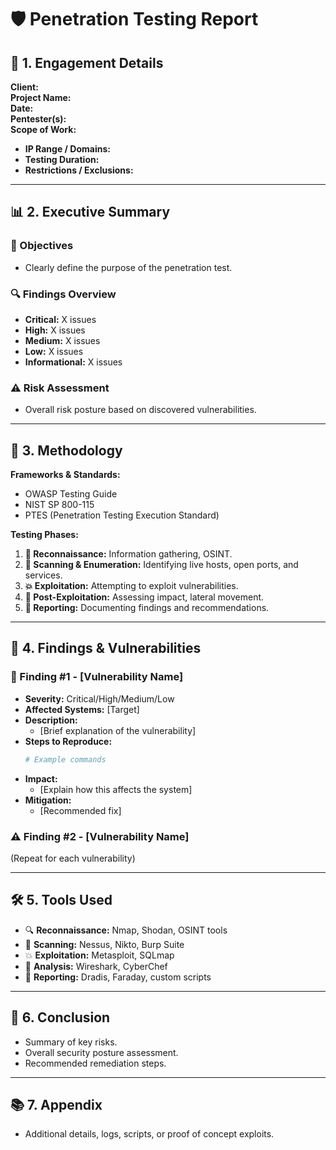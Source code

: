 # 🛡️ Penetration Testing Report

## 📌 1. Engagement Details

**Client:**  
**Project Name:**  
**Date:**  
**Pentester(s):**  
**Scope of Work:**  
- **IP Range / Domains:**  
- **Testing Duration:**  
- **Restrictions / Exclusions:**  

---

## 📊 2. Executive Summary

### 🎯 Objectives
- Clearly define the purpose of the penetration test.

### 🔍 Findings Overview
- **Critical:** X issues
- **High:** X issues
- **Medium:** X issues
- **Low:** X issues
- **Informational:** X issues

### ⚠️ Risk Assessment
- Overall risk posture based on discovered vulnerabilities.

---

## 🔄 3. Methodology

**Frameworks & Standards:**
- OWASP Testing Guide
- NIST SP 800-115
- PTES (Penetration Testing Execution Standard)

**Testing Phases:**
1. **🔎 Reconnaissance:** Information gathering, OSINT.
2. **📡 Scanning & Enumeration:** Identifying live hosts, open ports, and services.
3. **💥 Exploitation:** Attempting to exploit vulnerabilities.
4. **📌 Post-Exploitation:** Assessing impact, lateral movement.
5. **📝 Reporting:** Documenting findings and recommendations.

---

## 🚨 4. Findings & Vulnerabilities

### 🛑 Finding #1 - [Vulnerability Name]
- **Severity:** Critical/High/Medium/Low
- **Affected Systems:** [Target]
- **Description:**
  - [Brief explanation of the vulnerability]
- **Steps to Reproduce:**
  ```bash
  # Example commands
  ```
- **Impact:**
  - [Explain how this affects the system]
- **Mitigation:**
  - [Recommended fix]

### ⚠️ Finding #2 - [Vulnerability Name]
(Repeat for each vulnerability)

---

## 🛠️ 5. Tools Used
- 🔍 **Reconnaissance:** Nmap, Shodan, OSINT tools
- 📡 **Scanning:** Nessus, Nikto, Burp Suite
- 💥 **Exploitation:** Metasploit, SQLmap
- 🔬 **Analysis:** Wireshark, CyberChef
- 📝 **Reporting:** Dradis, Faraday, custom scripts

---

## 🏁 6. Conclusion
- Summary of key risks.
- Overall security posture assessment.
- Recommended remediation steps.

---

## 📚 7. Appendix
- Additional details, logs, scripts, or proof of concept exploits.
